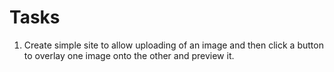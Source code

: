 # Tasks


1. Create simple site to allow uploading of an image and then click a button to overlay one image onto the other and preview it.

